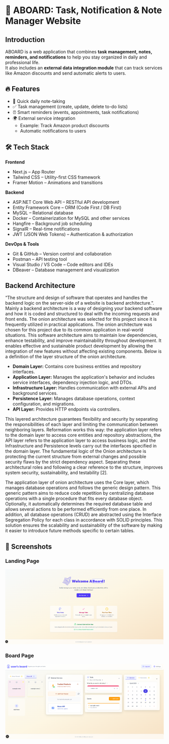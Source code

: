 # 🚀 ABOARD: Task, Notification & Note Manager Website

## Introduction
ABOARD is a web application that combines **task management, notes, reminders, and notifications** to help you stay organized in daily and professional life.  
It also includes an **external data integration module** that can track services like Amazon discounts and send automatic alerts to users.

## 🔥 Features
- 📝 Quick daily note-taking
- ✅ Task management (create, update, delete to-do lists)
- ⏰ Smart reminders (events, appointments, task notifications)
- 🌍 External service integration
  - Example: Track Amazon product discounts  
  - Automatic notifications to users

## 🛠️ Tech Stack
**Frontend**
- Next.js – App Router 
- Tailwind CSS – Utility-first CSS framework
- Framer Motion – Animations and transitions

**Backend**
- ASP.NET Core Web API – RESTful API development
- Entity Framework Core – ORM (Code First / DB First)
- MySQL – Relational database
- Docker – Containerization for MySQL and other services
- Hangfire – Background job scheduling
- SignalR – Real-time notifications
- JWT (JSON Web Tokens) – Authentication & authorization

**DevOps & Tools**
- Git & GitHub – Version control and collaboration
- Postman – API testing tool
- Visual Studio / VS Code – Code editors and IDEs
- DBeaver – Database management and visualization

## Backend Architecture
“The structure and design of software that operates and handles the backend logic on the server-side of a website is backend architecture.”. Mainly a backend architecture is a way of designing your backend software and how it is coded and structured to deal with the incoming requests and front ends. The onion architecture was selected for this project since it is frequently utilized in practical applications. The onion architecture was chosen for this project due to its common application in real-world situations. This software architecture aims to maintain low dependencies, enhance testability, and improve maintainability throughout development. It enables effective and sustainable product development by allowing the integration of new features without affecting existing components. Below is a definition of the layer structure of the onion architecture.
- **Domain Layer:** Contains core business entities and repository interfaces.  
- **Application Layer:** Manages the application's behavior and includes service interfaces, dependency injection logic, and DTOs.  
- **Infrastructure Layer:** Handles communication with external APIs and background services.  
- **Persistence Layer:** Manages database operations, context configuration, and migrations.  
- **API Layer:** Provides HTTP endpoints via controllers.

This layered architecture guarantees flexibility and security by separating the responsibilities of each layer and limiting the communication between neighboring layers. Reformation works this way: the application layer refers to the domain layer to access core entities and repository abstractions, the API layer refers to the application layer to access business logic, and the Infrastructure and Persistence levels carry out the interfaces specified in the domain layer. The fundamental logic of the Onion architecture is protecting the current structure from external changes and possible security flaws by the strict dependency aspect. Separating these architectural roles and following a clear reference to the structure, improves system security, sustainability, and testability [2]. 


The application layer of onion architecture uses the Core layer, which manages database operations and follows the generic design pattern. This generic pattern aims to reduce code repetition by centralizing database operations with a single procedure that fits every database object. Optionally, it automatically determines the required database table and allows several actions to be performed efficiently from one place.
In addition, all database operations (CRUD) are abstracted using the Interface Segregation Policy for each class in accordance with SOLID principles. This solution ensures the scalability and sustainability of the software by making it easier to introduce future methods specific to certain tables.

## 📸 Screenshots

### Landing Page
![Landing Page](LandingPage.png)

### Board Page
![Board Page](BoardPage.png)
  





